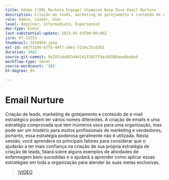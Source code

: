```yaml
---
title: Adobe [!DNL Marketo Engage] Champion Deep Dive Email Nurture
description: Criação de leads, marketing de gotejamento e conteúdo de e-mail estratégico podem ter vários nomes diferentes. A criação de emails é uma estratégia comprovada que tem inúmeros usos para uma organização, mas pode ser um mistério para muitos profissionais de marketing e vendedores, portanto, essa estratégia poderosa geralmente não é utilizada. Nesta sessão, você aprenderá os principais fatores para considerar que o ajudarão a ter mais confiança na criação de sua própria estratégia de criação de leads, falará sobre alguns exemplos de atividades de enfermagem bem-sucedidas e o ajudará a aprender como aplicar essas estratégias em toda a organização para atender às suas metas exclusivas.
role: Admin, Leader, User
level: Beginner, Intermediate, Experienced
doc-type: Event
last-substantial-update: 2023-05-03T00:00:00Z
jira: KT-13153
thumbnail: 3418903.jpeg
exl-id: b0773186-bffb-49f7-a9e1-7254c33c03b3
duration: 3462
source-git-commit: 9a297cda953d4414131657f9ac84580aea0eabeb
workflow-type: tm+mt
source-wordcount: '192'
ht-degree: 0%

---
```


# Email Nurture

Criação de leads, marketing de gotejamento e conteúdo de e-mail estratégico podem ter vários nomes diferentes. A criação de emails é uma estratégia comprovada que tem inúmeros usos para uma organização, mas pode ser um mistério para muitos profissionais de marketing e vendedores, portanto, essa estratégia poderosa geralmente não é utilizada. Nesta sessão, você aprenderá os principais fatores para considerar que o ajudarão a ter mais confiança na criação de sua própria estratégia de criação de leads, falará sobre alguns exemplos de atividades de enfermagem bem-sucedidas e o ajudará a aprender como aplicar essas estratégias em toda a organização para atender às suas metas exclusivas.

>[!VIDEO](https://video.tv.adobe.com/v/3418903/?learn=on)
